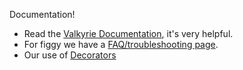 Documentation!
 - Read the [Valkyrie Documentation](https://github.com/samvera-labs/valkyrie/wiki), it's very helpful.
 - For figgy we have a [FAQ/troubleshooting page](https://github.com/pulibrary/figgy/wiki/FAQ---troubleshooting).
 - Our use of [Decorators](https://github.com/pulibrary/figgy/wiki/Decorators-in-figgy)